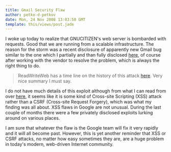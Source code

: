```yaml
---
title: Gmail Security Flaw
author: petko-d-petkov
date: Mon, 24 Nov 2008 13:03:50 GMT
template: this/views/post.jade
---
```


I woke up today to realize that GNUCITIZEN's web server is bombarded with requests. Good that we are running from a scalable infrastructure. The reason for the storm was a recent disclosure of apparently new Gmail bug similar to the one which I partially and than fully disclosed [here](/blog/google-gmail-e-mail-hijack-technique/), of course after working with the vendor to resolve the problem, which is always the right thing to do.

> ReadWriteWeb has a time line on the history of this attack [here](http://www.readwriteweb.com/archives/gmail_exploit_may_aid_domain_h.php). Very nice summary I must say.

I do not have much details of this exploit although from what I can read from over [here](http://geekcondition.com/2008/11/23/gmail-security-flaw-proof-of-concept/), it seems like it is some kind of Cross-site Scripting (XSS) attack rather than a CSRF (Cross-site Request Forgery), which was what my finding was all about. XSS flaws in Google are not unusual. During the last couple of months there were a few privately disclosed exploits lurking around on various places.

I am sure that whatever the flaw is the Google team will fix it very rapidly and it will all become past. However, this is yet another reminder that XSS or CSRF attacks, no matter how easy sometimes they are, are a huge problem in today's modern, web-driven Internet community.
